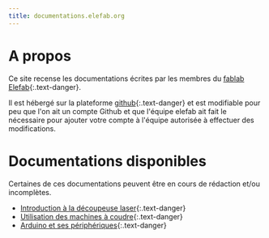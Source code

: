 ```yaml
---
title: documentations.elefab.org
---
```

# A propos

Ce site recense les documentations écrites par les membres du [fablab
Elefab](https://www.elefab.org/){:.text-danger}.

Il est hébergé sur la plateforme
[github](https://github.com/fablab-elefab/documentations){:.text-danger} et est modifiable
pour peu que l'on ait un compte Github et que l'équipe elefab ait fait le
nécessaire pour ajouter votre compte à l'équipe autorisée à effectuer des
modifications.


# Documentations disponibles

Certaines de ces documentations peuvent être en cours de rédaction et/ou
incomplètes.

* [Introduction à la découpeuse laser](./decoupe-laser){:.text-danger}
* [Utilisation des machines à coudre](./machine-a-coudre){:.text-danger}
* [Arduino et ses périphériques](./arduino){:.text-danger}

